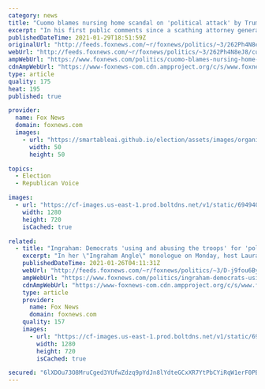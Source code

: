 ```yaml
---
category: news
title: "Cuomo blames nursing home scandal on 'political attack' by Trump admin"
excerpt: "In his first public comments since a scathing attorney general report finding New York Gov. Andrew Cuomo’s administration undercounted nursing home deaths, the governor on Friday argued criticisms of him were a \"political attack\" that began with the Trump administration. "
publishedDateTime: 2021-01-29T18:51:59Z
originalUrl: "http://feeds.foxnews.com/~r/foxnews/politics/~3/262Ph4N8eJ8/cuomo-blames-nursing-home-scandal-on-political-attack-by-trump-admin"
webUrl: "http://feeds.foxnews.com/~r/foxnews/politics/~3/262Ph4N8eJ8/cuomo-blames-nursing-home-scandal-on-political-attack-by-trump-admin"
ampWebUrl: "https://www.foxnews.com/politics/cuomo-blames-nursing-home-scandal-on-political-attack-by-trump-admin.amp"
cdnAmpWebUrl: "https://www-foxnews-com.cdn.ampproject.org/c/s/www.foxnews.com/politics/cuomo-blames-nursing-home-scandal-on-political-attack-by-trump-admin.amp"
type: article
quality: 175
heat: 195
published: true

provider:
  name: Fox News
  domain: foxnews.com
  images:
    - url: "https://smartableai.github.io/election/assets/images/organizations/foxnews.com-50x50.jpg"
      width: 50
      height: 50

topics:
  - Election
  - Republican Voice

images:
  - url: "https://cf-images.us-east-1.prod.boltdns.net/v1/static/694940094001/8026521c-9bdb-469e-89f3-e20f16b14ada/867e4894-5263-4683-bb40-4b9492ddefc6/1280x720/match/image.jpg"
    width: 1280
    height: 720
    isCached: true

related:
  - title: "Ingraham: Democrats 'using and abusing the troops' for 'political theater' after condemning Trump proposals"
    excerpt: "In her \"Ingraham Angle\" monologue on Monday, host Laura Ingraham said Democrats are misuing American servicemembers for \"political theater\" just months after they roundly condemned Donald Trump for considering deploying National Guardsmen to quell left-wing riots in major cities across the country."
    publishedDateTime: 2021-01-26T04:11:31Z
    webUrl: "http://feeds.foxnews.com/~r/foxnews/politics/~3/D-j9fou6ByI/ingraham-democrats-using-and-abusing-the-troops-for-political-theater"
    ampWebUrl: "https://www.foxnews.com/politics/ingraham-democrats-using-and-abusing-the-troops-for-political-theater.amp"
    cdnAmpWebUrl: "https://www-foxnews-com.cdn.ampproject.org/c/s/www.foxnews.com/politics/ingraham-democrats-using-and-abusing-the-troops-for-political-theater.amp"
    type: article
    provider:
      name: Fox News
      domain: foxnews.com
    quality: 157
    images:
      - url: "https://cf-images.us-east-1.prod.boltdns.net/v1/static/694940094001/08e69c18-2ef6-42fc-98ef-8972d9b4485d/99b97c7d-2abd-499d-89ec-815b75ef3a5b/1280x720/match/image.jpg"
        width: 1280
        height: 720
        isCached: true

secured: "6lXDOu73O8MruCged3YUfwZdzq9pYdJn8lYdteGCxXR7YtPbCYiRqW1erF0PBXI0VvWl3L994GJIKnMHXrX8Ky1v9zZHZ52DSBKRXHudIajwgnu0Ev1ebqTVgTUnYr4/XobFpWp+bTkTbGRcPF4rASfaMrgu+zNlLPH/KfS8r1fUyHW9EuvSmH0ISvLQz7BJFwHj5UnRJ5+1qGyAq9t53y94sn574Cg3FUwOELjyuONpjql4nXAImPRjyxlPYEKgs5WrwoBZIuA0jGIOP0p777OmAALOks7QsV9AI5bctijurF6+7BNgdtr3ixzAhl1UdHZEPskUV22kA+J+N2wh4Azqvxg9HEeKEVMquN47WOw=;sP4o2X1UbPfwaVfUIW9phg=="
---
```


